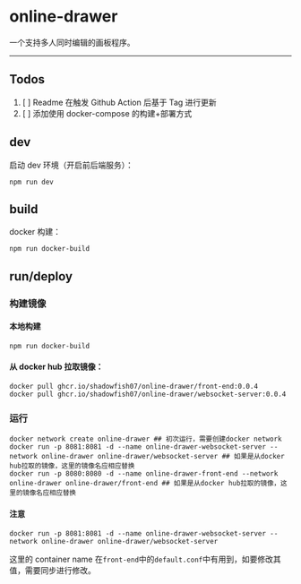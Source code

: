 # online-drawer

一个支持多人同时编辑的画板程序。

---

## Todos

1. [ ] Readme 在触发 Github Action 后基于 Tag 进行更新
2. [ ] 添加使用 docker-compose 的构建+部署方式

## dev

启动 dev 环境（开启前后端服务）：

```shell
npm run dev
```

## build

docker 构建：

```shell
npm run docker-build
```

## run/deploy

### 构建镜像

#### 本地构建

```shell
npm run docker-build
```

#### 从 docker hub 拉取镜像：

```shell
docker pull ghcr.io/shadowfish07/online-drawer/front-end:0.0.4
docker pull ghcr.io/shadowfish07/online-drawer/websocket-server:0.0.4
```

### 运行

```shell
docker network create online-drawer ## 初次运行，需要创建docker network
docker run -p 8081:8081 -d --name online-drawer-websocket-server --network online-drawer online-drawer/websocket-server ## 如果是从docker hub拉取的镜像，这里的镜像名应相应替换
docker run -p 8080:8080 -d --name online-drawer-front-end --network online-drawer online-drawer/front-end ## 如果是从docker hub拉取的镜像，这里的镜像名应相应替换
```

#### 注意

```shell
docker run -p 8081:8081 -d --name online-drawer-websocket-server --network online-drawer online-drawer/websocket-server
```

这里的 container name 在`front-end`中的`default.conf`中有用到，如要修改其值，需要同步进行修改。
